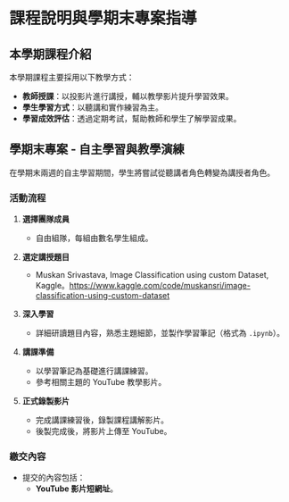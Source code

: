 # 課程說明與學期末專案指導

## 本學期課程介紹

本學期課程主要採用以下教學方式：
- **教師授課**：以投影片進行講授，輔以教學影片提升學習效果。
- **學生學習方式**：以聽講和實作練習為主。
- **學習成效評估**：透過定期考試，幫助教師和學生了解學習成果。

## 學期末專案 - 自主學習與教學演練

在學期末兩週的自主學習期間，學生將嘗試從聽講者角色轉變為講授者角色。

### 活動流程

1. **選擇團隊成員**
   - 自由組隊，每組由數名學生組成。

2. **選定講授題目**
   - Muskan Srivastava, Image Classification using custom Dataset, Kaggle。https://www.kaggle.com/code/muskansri/image-classification-using-custom-dataset

3. **深入學習**
   - 詳細研讀題目內容，熟悉主題細節，並製作學習筆記（格式為 `.ipynb`）。

4. **講課準備**
   - 以學習筆記為基礎進行講課練習。
   - 參考相關主題的 YouTube 教學影片。

5. **正式錄製影片**
   - 完成講課練習後，錄製課程講解影片。
   - 後製完成後，將影片上傳至 YouTube。

### 繳交內容

- 提交的內容包括：
  - **YouTube 影片短網址**。
